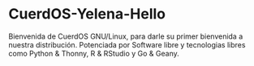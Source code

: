 # CuerdOS-Yelena-Hello
Bienvenida de CuerdOS GNU/Linux, para darle su primer bienvenida a nuestra distribución. Potenciada por Software libre y tecnologias libres como Python &amp; Thonny, R &amp; RStudio y Go &amp; Geany.
